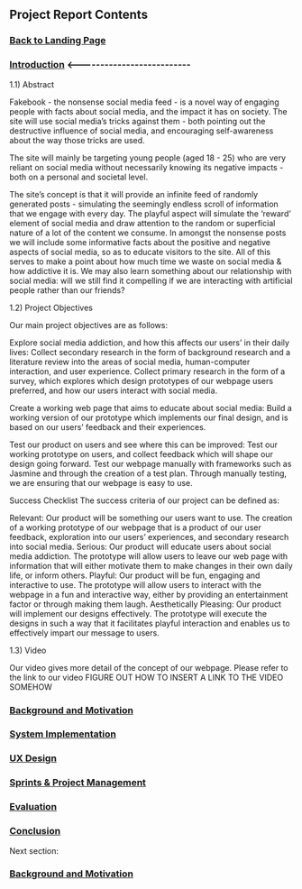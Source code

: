 ## Project Report Contents

###  [Back to Landing Page](../README.md)

###  [Introduction](Introduction.md) <--------------------------

1.1) Abstract

Fakebook - the nonsense social media feed - is a novel way of engaging people with facts about social media, and the impact it has on society. The site will use social media’s tricks against them - both pointing out the destructive influence of social media, and encouraging self-awareness about the way those tricks are used.

The site will mainly be targeting young people (aged 18 - 25) who are very reliant on social media without necessarily knowing its negative impacts - both on a personal and societal level. 

The site’s concept is that it will provide an infinite feed of randomly generated posts - simulating the seemingly endless scroll of information that we engage with every day. The playful aspect will simulate the ‘reward’ element of social media and draw attention to the random or superficial nature of a lot of the content we consume. In amongst the nonsense posts we will include some informative facts about the positive and negative aspects of social media, so as to educate visitors to the site. All of this serves to make a point about how much time we waste on social media & how addictive it is. We may also learn something about our relationship with social media: will we still find it compelling if we are interacting with artificial people rather than our friends?

1.2) Project Objectives

Our main project objectives are as follows:  

Explore social media addiction, and how this affects our users’ in their daily lives: 
Collect secondary research in the form of background research and a literature review into the areas of social media, human-computer interaction, and user experience.
Collect primary research in the form of a survey, which explores which design prototypes of our webpage users preferred, and how our users interact with social media.

Create a working web page that aims to educate about social media: 
Build a working version of our prototype which implements our final design, and is based on our users’ feedback and their experiences. 

Test our product on users and see where this can be improved: 
Test our working prototype on users, and collect feedback which will shape our design going forward.
Test our webpage manually with frameworks such as Jasmine and through the creation of a test plan. Through manually testing, we are ensuring that our webpage is easy to use. 

Success Checklist 
The success criteria of our project can be defined as:

Relevant: Our product will be something our users want to use. The creation of a working prototype of our webpage that is a product of our user feedback, exploration into our users’ experiences, and secondary research into social media. 
Serious: Our product will educate users about social media addiction. The prototype will allow users to leave our web page with information that will either motivate them to make changes in their own daily life, or inform others. 
Playful: Our product will be fun, engaging and interactive to use. The prototype will allow users to interact with the webpage in a fun and interactive way, either by providing an entertainment factor or through making them laugh.
Aesthetically Pleasing: Our product will implement our designs effectively. The prototype will execute the designs in such a way that it facilitates playful interaction and enables us to effectively impart our message to users.


1.3) Video 

Our video gives more detail of the concept of our webpage. Please refer to the link to our video 
FIGURE OUT HOW TO INSERT A LINK TO THE VIDEO SOMEHOW 

### [Background and Motivation](BackgroundAndMotivation.md)

### [System Implementation](SystemImplementation.md)

### [UX Design](UXDesign.md)

### [Sprints & Project Management](SprintsAndProjectManagements.md)

### [Evaluation](Evaluation.md)

### [Conclusion](Conclusion.md)

Next section:
### [Background and Motivation](BackgroundAndMotivation.md)
